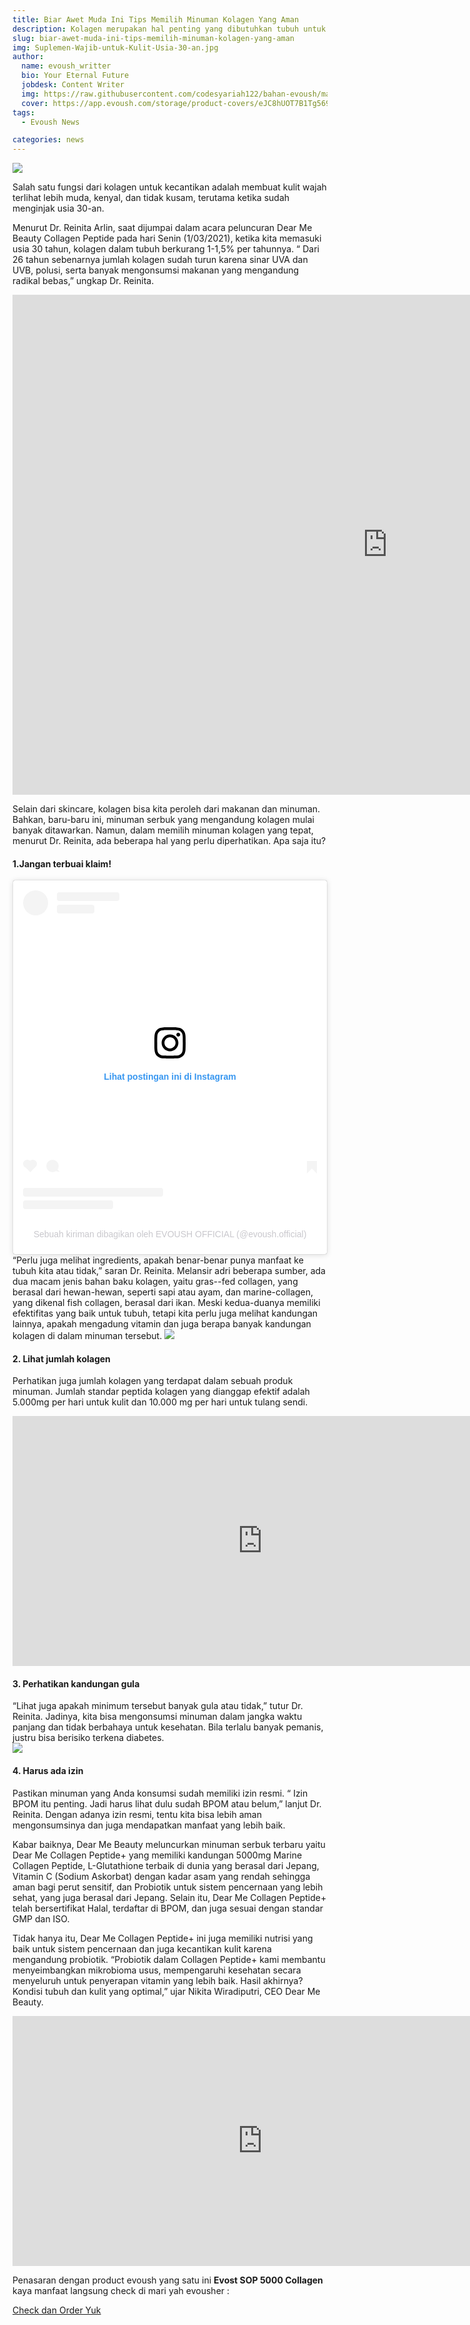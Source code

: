 ```yaml
---
title: Biar Awet Muda Ini Tips Memilih Minuman Kolagen Yang Aman
description: Kolagen merupakan hal penting yang dibutuhkan tubuh untuk kesehatan dan juga kecantikan...
slug: biar-awet-muda-ini-tips-memilih-minuman-kolagen-yang-aman
img: Suplemen-Wajib-untuk-Kulit-Usia-30-an.jpg
author:
  name: evoush_writter
  bio: Your Eternal Future
  jobdesk: Content Writer
  img: https://raw.githubusercontent.com/codesyariah122/bahan-evoush/main/images/banner/jumbotron5.jpg
  cover: https://app.evoush.com/storage/product-covers/eJC8hUOT7B1Tg56943hWhsI9KMH8k7CdRe2OFDbo.jpg
tags:
  - Evoush News

categories: news
---  
```

<img src="https://d3hctp6gkh4e3f.cloudfront.net/prod/vdux7v4ettq1t584pb56" class="img-fluid">

 Salah satu fungsi dari kolagen untuk kecantikan adalah membuat kulit wajah terlihat lebih muda, kenyal, dan tidak kusam, terutama ketika sudah menginjak usia 30-an.  

 Menurut Dr. Reinita Arlin, saat dijumpai dalam acara peluncuran Dear Me Beauty Collagen Peptide pada hari Senin (1/03/2021), ketika kita memasuki usia 30 tahun, kolagen dalam tubuh berkurang 1-1,5%  per tahunnya. “ Dari 26 tahun sebenarnya jumlah kolagen sudah turun karena sinar UVA dan UVB, polusi, serta banyak mengonsumsi makanan yang mengandung radikal bebas,” ungkap Dr. Reinita.  

<iframe width="1200" height="800" src="https://www.youtube.com/embed/H2rt6rerXc0" title="YouTube video player" frameborder="0" allow="accelerometer; autoplay; clipboard-write; encrypted-media; gyroscope; picture-in-picture" allowfullscreen></iframe>  

Selain dari skincare, kolagen bisa kita peroleh dari makanan dan minuman. Bahkan, baru-baru ini, minuman serbuk yang mengandung kolagen mulai banyak ditawarkan. Namun, dalam memilih minuman kolagen yang tepat, menurut Dr. Reinita, ada beberapa hal yang perlu diperhatikan. Apa saja itu?  

#### 1.Jangan terbuai klaim!  
<blockquote class="instagram-media" data-instgrm-captioned data-instgrm-permalink="https://www.instagram.com/p/CSd3v1Ah5M7/?utm_source=ig_embed&amp;utm_campaign=loading" data-instgrm-version="13" style=" background:#FFF; border:0; border-radius:3px; box-shadow:0 0 1px 0 rgba(0,0,0,0.5),0 1px 10px 0 rgba(0,0,0,0.15); margin: 1px; max-width:540px; min-width:326px; padding:0; width:99.375%; width:-webkit-calc(100% - 2px); width:calc(100% - 2px);"><div style="padding:16px;"> <a href="https://www.instagram.com/p/CSd3v1Ah5M7/?utm_source=ig_embed&amp;utm_campaign=loading" style=" background:#FFFFFF; line-height:0; padding:0 0; text-align:center; text-decoration:none; width:100%;" target="_blank"> <div style=" display: flex; flex-direction: row; align-items: center;"> <div style="background-color: #F4F4F4; border-radius: 50%; flex-grow: 0; height: 40px; margin-right: 14px; width: 40px;"></div> <div style="display: flex; flex-direction: column; flex-grow: 1; justify-content: center;"> <div style=" background-color: #F4F4F4; border-radius: 4px; flex-grow: 0; height: 14px; margin-bottom: 6px; width: 100px;"></div> <div style=" background-color: #F4F4F4; border-radius: 4px; flex-grow: 0; height: 14px; width: 60px;"></div></div></div><div style="padding: 19% 0;"></div> <div style="display:block; height:50px; margin:0 auto 12px; width:50px;"><svg width="50px" height="50px" viewBox="0 0 60 60" version="1.1" xmlns="https://www.w3.org/2000/svg" xmlns:xlink="https://www.w3.org/1999/xlink"><g stroke="none" stroke-width="1" fill="none" fill-rule="evenodd"><g transform="translate(-511.000000, -20.000000)" fill="#000000"><g><path d="M556.869,30.41 C554.814,30.41 553.148,32.076 553.148,34.131 C553.148,36.186 554.814,37.852 556.869,37.852 C558.924,37.852 560.59,36.186 560.59,34.131 C560.59,32.076 558.924,30.41 556.869,30.41 M541,60.657 C535.114,60.657 530.342,55.887 530.342,50 C530.342,44.114 535.114,39.342 541,39.342 C546.887,39.342 551.658,44.114 551.658,50 C551.658,55.887 546.887,60.657 541,60.657 M541,33.886 C532.1,33.886 524.886,41.1 524.886,50 C524.886,58.899 532.1,66.113 541,66.113 C549.9,66.113 557.115,58.899 557.115,50 C557.115,41.1 549.9,33.886 541,33.886 M565.378,62.101 C565.244,65.022 564.756,66.606 564.346,67.663 C563.803,69.06 563.154,70.057 562.106,71.106 C561.058,72.155 560.06,72.803 558.662,73.347 C557.607,73.757 556.021,74.244 553.102,74.378 C549.944,74.521 548.997,74.552 541,74.552 C533.003,74.552 532.056,74.521 528.898,74.378 C525.979,74.244 524.393,73.757 523.338,73.347 C521.94,72.803 520.942,72.155 519.894,71.106 C518.846,70.057 518.197,69.06 517.654,67.663 C517.244,66.606 516.755,65.022 516.623,62.101 C516.479,58.943 516.448,57.996 516.448,50 C516.448,42.003 516.479,41.056 516.623,37.899 C516.755,34.978 517.244,33.391 517.654,32.338 C518.197,30.938 518.846,29.942 519.894,28.894 C520.942,27.846 521.94,27.196 523.338,26.654 C524.393,26.244 525.979,25.756 528.898,25.623 C532.057,25.479 533.004,25.448 541,25.448 C548.997,25.448 549.943,25.479 553.102,25.623 C556.021,25.756 557.607,26.244 558.662,26.654 C560.06,27.196 561.058,27.846 562.106,28.894 C563.154,29.942 563.803,30.938 564.346,32.338 C564.756,33.391 565.244,34.978 565.378,37.899 C565.522,41.056 565.552,42.003 565.552,50 C565.552,57.996 565.522,58.943 565.378,62.101 M570.82,37.631 C570.674,34.438 570.167,32.258 569.425,30.349 C568.659,28.377 567.633,26.702 565.965,25.035 C564.297,23.368 562.623,22.342 560.652,21.575 C558.743,20.834 556.562,20.326 553.369,20.18 C550.169,20.033 549.148,20 541,20 C532.853,20 531.831,20.033 528.631,20.18 C525.438,20.326 523.257,20.834 521.349,21.575 C519.376,22.342 517.703,23.368 516.035,25.035 C514.368,26.702 513.342,28.377 512.574,30.349 C511.834,32.258 511.326,34.438 511.181,37.631 C511.035,40.831 511,41.851 511,50 C511,58.147 511.035,59.17 511.181,62.369 C511.326,65.562 511.834,67.743 512.574,69.651 C513.342,71.625 514.368,73.296 516.035,74.965 C517.703,76.634 519.376,77.658 521.349,78.425 C523.257,79.167 525.438,79.673 528.631,79.82 C531.831,79.965 532.853,80.001 541,80.001 C549.148,80.001 550.169,79.965 553.369,79.82 C556.562,79.673 558.743,79.167 560.652,78.425 C562.623,77.658 564.297,76.634 565.965,74.965 C567.633,73.296 568.659,71.625 569.425,69.651 C570.167,67.743 570.674,65.562 570.82,62.369 C570.966,59.17 571,58.147 571,50 C571,41.851 570.966,40.831 570.82,37.631"></path></g></g></g></svg></div><div style="padding-top: 8px;"> <div style=" color:#3897f0; font-family:Arial,sans-serif; font-size:14px; font-style:normal; font-weight:550; line-height:18px;"> Lihat postingan ini di Instagram</div></div><div style="padding: 12.5% 0;"></div> <div style="display: flex; flex-direction: row; margin-bottom: 14px; align-items: center;"><div> <div style="background-color: #F4F4F4; border-radius: 50%; height: 12.5px; width: 12.5px; transform: translateX(0px) translateY(7px);"></div> <div style="background-color: #F4F4F4; height: 12.5px; transform: rotate(-45deg) translateX(3px) translateY(1px); width: 12.5px; flex-grow: 0; margin-right: 14px; margin-left: 2px;"></div> <div style="background-color: #F4F4F4; border-radius: 50%; height: 12.5px; width: 12.5px; transform: translateX(9px) translateY(-18px);"></div></div><div style="margin-left: 8px;"> <div style=" background-color: #F4F4F4; border-radius: 50%; flex-grow: 0; height: 20px; width: 20px;"></div> <div style=" width: 0; height: 0; border-top: 2px solid transparent; border-left: 6px solid #f4f4f4; border-bottom: 2px solid transparent; transform: translateX(16px) translateY(-4px) rotate(30deg)"></div></div><div style="margin-left: auto;"> <div style=" width: 0px; border-top: 8px solid #F4F4F4; border-right: 8px solid transparent; transform: translateY(16px);"></div> <div style=" background-color: #F4F4F4; flex-grow: 0; height: 12px; width: 16px; transform: translateY(-4px);"></div> <div style=" width: 0; height: 0; border-top: 8px solid #F4F4F4; border-left: 8px solid transparent; transform: translateY(-4px) translateX(8px);"></div></div></div> <div style="display: flex; flex-direction: column; flex-grow: 1; justify-content: center; margin-bottom: 24px;"> <div style=" background-color: #F4F4F4; border-radius: 4px; flex-grow: 0; height: 14px; margin-bottom: 6px; width: 224px;"></div> <div style=" background-color: #F4F4F4; border-radius: 4px; flex-grow: 0; height: 14px; width: 144px;"></div></div></a><p style=" color:#c9c8cd; font-family:Arial,sans-serif; font-size:14px; line-height:17px; margin-bottom:0; margin-top:8px; overflow:hidden; padding:8px 0 7px; text-align:center; text-overflow:ellipsis; white-space:nowrap;"><a href="https://www.instagram.com/p/CSd3v1Ah5M7/?utm_source=ig_embed&amp;utm_campaign=loading" style=" color:#c9c8cd; font-family:Arial,sans-serif; font-size:14px; font-style:normal; font-weight:normal; line-height:17px; text-decoration:none;" target="_blank">Sebuah kiriman dibagikan oleh EVOUSH OFFICIAL (@evoush.official)</a></p></div></blockquote> <script async src="//www.instagram.com/embed.js"></script>
“Perlu juga melihat ingredients, apakah benar-benar punya manfaat ke tubuh kita atau tidak,” saran Dr. Reinita. Melansir adri beberapa sumber, ada dua macam jenis bahan baku kolagen, yaitu gras--fed collagen, yang berasal dari hewan-hewan, seperti sapi atau ayam,  dan marine-collagen, yang dikenal fish collagen, berasal dari ikan. Meski kedua-duanya memiliki efektifitas yang baik untuk tubuh, tetapi kita perlu juga melihat kandungan lainnya, apakah mengadung vitamin dan juga berapa banyak kandungan kolagen di dalam minuman tersebut.  
<img src="https://raw.githubusercontent.com/evoush-products/bahan_evoush/main/bahan_gallery/image/new_products/new_brand2.jpeg" class="img-fluid">  

#### 2. Lihat jumlah kolagen  
Perhatikan juga jumlah kolagen yang terdapat dalam sebuah produk minuman. Jumlah standar peptida kolagen yang dianggap efektif adalah 5.000mg per hari untuk kulit dan 10.000 mg per hari untuk tulang sendi.  

<iframe width="800" height="400" src="https://www.youtube.com/embed/kDEBNtodC7w" title="YouTube video player" frameborder="0" allow="accelerometer; autoplay; clipboard-write; encrypted-media; gyroscope; picture-in-picture" allowfullscreen></iframe>

#### 3. Perhatikan kandungan gula  
“Lihat juga apakah minimum tersebut banyak gula atau tidak,” tutur Dr. Reinita. Jadinya, kita bisa mengonsumsi minuman dalam jangka waktu panjang dan tidak berbahaya untuk kesehatan. Bila terlalu banyak pemanis, justru bisa berisiko terkena diabetes.  
<img src="https://raw.githubusercontent.com/evoush-products/bahan_evoush/main/bahan_gallery/image/new_products/new_evost_brand.jpeg" class="img-fluid">  

#### 4. Harus ada izin  
Pastikan minuman yang Anda konsumsi sudah memiliki izin resmi. “ Izin BPOM itu penting. Jadi harus lihat dulu sudah BPOM atau belum,” lanjut Dr. Reinita. Dengan adanya izin resmi, tentu kita bisa lebih aman mengonsumsinya dan juga mendapatkan manfaat yang lebih baik.

Kabar baiknya, Dear Me Beauty meluncurkan minuman serbuk terbaru yaitu Dear Me Collagen Peptide+ yang memiliki kandungan 5000mg Marine Collagen Peptide, L-Glutathione terbaik di dunia yang berasal dari Jepang, Vitamin C (Sodium Askorbat) dengan kadar asam yang rendah sehingga aman bagi perut sensitif, dan Probiotik untuk sistem pencernaan yang lebih sehat, yang juga berasal dari Jepang. Selain itu, Dear Me Collagen Peptide+ telah bersertifikat Halal, terdaftar di BPOM, dan juga sesuai dengan standar GMP dan ISO. 

Tidak hanya itu, Dear Me Collagen Peptide+ ini juga memiliki nutrisi yang baik untuk sistem pencernaan dan juga kecantikan kulit karena mengandung probiotik. “Probiotik dalam Collagen Peptide+ kami membantu menyeimbangkan mikrobioma usus, mempengaruhi kesehatan secara menyeluruh untuk penyerapan vitamin yang lebih baik. Hasil akhirnya? Kondisi tubuh dan kulit yang optimal,” ujar Nikita Wiradiputri, CEO Dear Me Beauty.  

<iframe width="800" height="400" src="https://www.youtube.com/embed/gnOwj73Z4x0" title="YouTube video player" frameborder="0" allow="accelerometer; autoplay; clipboard-write; encrypted-media; gyroscope; picture-in-picture" allowfullscreen></iframe>  

Penasaran dengan product evoush yang satu ini **Evost SOP 5000 Collagen** kaya manfaat langsung check di mari yah evousher :  

<a href="https://evoush.com/product/evost-sop-5000-collagen" class="btn btn-primary btn-block">Check dan Order Yuk</a>
